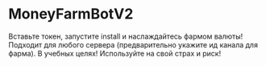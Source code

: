 # MoneyFarmBotV2
Вставьте токен, запустите install и наслаждайтесь фармом валюты! Подходит для любого сервера (предварительно укажите ид канала для фарма). В учебных целях! Используйте на свой страх и риск!
